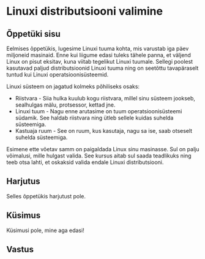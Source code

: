 # Linuxi distributsiooni valimine

## Õppetüki sisu

Eelmises õppetükis, lugesime Linuxi tuuma kohta, mis varustab iga päev miljoneid masinaid. Enne kui liigume edasi tuleks tähele panna, et väljend Linux on pisut eksitav, kuna viitab tegelikut Linuxi tuumale. Sellegi poolest kasutavad paljud distributsioonid Linuxi tuuma ning on seetõttu tavapäraselt tuntud kui Linuxi operatsioonisüsteemid.

Linuxi süsteem on jagatud kolmeks põhiliseks osaks:

<ul>
<li>Riistvara - Siia hulka kuulub kogu riistvara, millel sinu süsteem jookseb, sealhulgas mälu, protsessor, kettad jne.</li>
<li>Linuxi tuum - Nagu enne arutasime on tuum operatsioonisüsteemi südamik. See haldab riistvara ning ütleb sellele kuidas suhelda süsteemiga.</li>
<li>Kastuaja ruum - See on ruum, kus kasutaja, nagu sa ise, saab otseselt suhelda süsteemiga.</li>
</ul>

Esimene ette võetav samm on paigaldada Linux sinu masinasse. Sul on palju võimalusi, mille hulgast valida. See kursus aitab sul saada teadlikuks ning teeb otsa lahti, et oskaksid valida endale Linuxi distributsiooni.

## Harjutus

Selles õppetükis harjutust pole.

## Küsimus

Küsimusi pole, mine aga edasi!

## Vastus  
